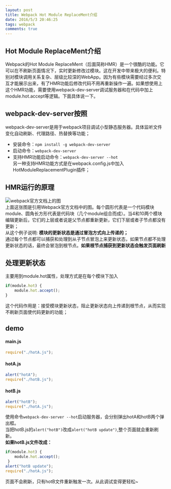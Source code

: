 ```yaml
---
layout: post
title: Webpack Hot Module ReplaceMent介绍
date: 2016/5/3 20:46:25
tags: webpack 
comments: true
---
```


## Hot Module ReplaceMent介绍
Webpack的Hot Module ReplaceMent（后面简称HMR）是一个很酷的功能。它可以在不刷新页面情况下，实时更新修改过模块。这在开发中带来极大的便利。特别对模块调用关系复杂、层级比较深的WebApp。因为有些模块需要经过多次交互才能展示出来，有了HMR功能后修改代码不用再重新操作一遍。如果想使用上这个HMR功能，需要使用webpack-dev-server调试服务器和在代码中加上module.hot.accept等逻辑。下面具体说一下。

## webpack-dev-server按照
webpack-dev-server是用于webpack项目调试小型静态服务器。具体监听文件变化自动刷新、代理路径、热替换等功能；  
* 安装命令：`npm install -g webpack-dev-server`  
* 启动命令：`webpack-dev-server`  
* 支持HMR功能启动命令：`webpack-dev-server --hot`  
另一种支持HMR功能方式是在webpack.config.js中加入HotModuleReplacementPlugin插件；

## HMR运行的原理  
![webpack官方文档上的图](http://webpack.github.io/assets/HMR.svg)  
上面这张图是引用Webpack官方文档中的图。每个圆形代表是一个代码模块module、圆角长方形代表是代码块（几个module组合而成）。当4和10两个模块编辑更新后，它们的上层或者说是父节点都重新更新，它们下层或者子节点都没有更新；  
从这个例子说明: **模块的更新状态是通过冒泡方式向上传递的；**   
通过每个节点都可以捕获和处理到从子节点冒泡上来更新状态，如果节点都不处理更新状态的话，最终会冒泡到根节点。**如果根节点捕获到更新状态会触发页面刷新**

## 处理更新状态
主要用到module.hot属性，处理方式是在每个模块下加入
```js
if(module.hot) {  
    module.hot.accept();
}
```
这个代码作用是：接受模块更新状态，阻止更新状态向上传递到根节点，从而实现不刷新页面使代码更新的功能；
<!-- more -->
## demo 
#### main.js
```js
require("./hotA.js");
```

#### hotA.js
```js
alert("hotA");
require("./hotB.js");
```

#### hotB.js
```js
alert("hotB");
require("./hotA.js");
```

使用命令`webpack-dev-server --hot`启动服务器，会分别弹出hotA和hotB两个弹出框。  
当把hotB.js的`alert("hotB")`改成`alert("hotB update")`,整个页面就会重新刷新。  
**如果hotB.js文件改成：**
```js
if(module.hot) {
    module.hot.accept();
 }
alert("hotB update");
require("./hotA.js");
```
页面不会刷新，只有hotB文件重新触发一次。从此调试变得更轻松~



